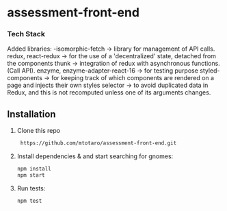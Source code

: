 # assessment-front-end

### Tech Stack

Added libraries:
-isomorphic-fetch -> library for management of API calls.
redux, react-redux -> for the use of a 'decentralized' state, detached from the components
thunk -> integration of redux with asynchronous functions. (Call API).
enzyme, enzyme-adapter-react-16 -> for testing purpose
styled-components -> for keeping track of which components are rendered on a page and injects their own styles 
selector -> to avoid duplicated data in Redux, and this is not recomputed unless one of its arguments changes.


## Installation

1. Clone this repo

   ```bash
    https://github.com/mtotaro/assessment-front-end.git     
   ```

2. Install dependencies & and start searching for gnomes:

   ```bash
   npm install
   npm start
   ```
   
3. Run tests:

   ```bash
   npm test
   ```
